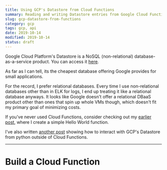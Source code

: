 ```yaml
---
title: Using GCP's Datastore from Cloud Functions
summary: Reading and writing Datastore entries from Google Cloud Functions
slug: gcp-datastore-from-functions
category: gcp
tags: gcp, api
date: 2019-10-14
modified: 2019-10-14
status: draft
---
```



Google Cloud Platform's Datastore is a NoSQL (non-relational)
database-as-a-service product. You can access it [here](https://console.cloud.google.com/datastore/).

As far as I can tell, its the cheapest database offering Google provides for
small applications.

For the record, I prefer relational databases. Every time I use non-relational
databases other than in ELK for logs, I end up treating it like a relational
database anyways. It looks like Google doesn't offer a relational DBaaS product
other than ones that spin up whole VMs though, which doesn't fit my primary
goal of minimizing costs.

If you've never used Cloud Functions, consider checking out my [earlier post](/gcp-cloud-functions),
where I create a simple Hello World function.

I've also written [another post](/gcp-datastore-python) showing how to interact
with GCP's Datastore from python outside of Cloud Functions.


---


# Build a Cloud Function


